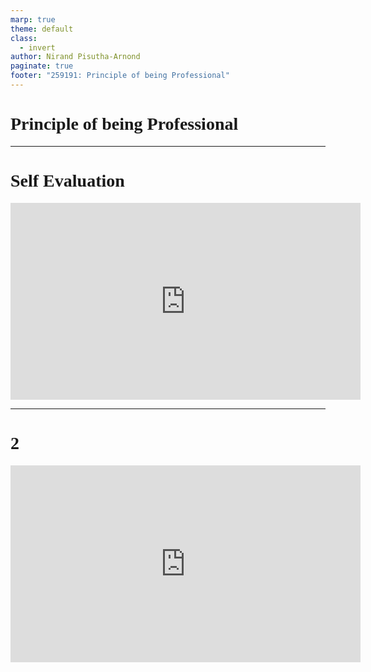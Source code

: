 ```yaml
---
marp: true
theme: default
class:
  - invert
author: Nirand Pisutha-Arnond
paginate: true
footer: "259191: Principle of being Professional"
---
```


<style>
@import url('https://fonts.googleapis.com/css2?family=Prompt:ital,wght@0,100;0,300;0,400;0,700;1,100;1,300;1,400;1,700&display=swap');

    :root {
    font-family: Prompt;
    --hl-color: #D57E7E;
}
h1 {
  font-family: Prompt
}
</style>

# Principle of being Professional

---

# Self Evaluation

<iframe width="560" height="315"
src="https://www.youtube.com/embed/fzM7GbWFKYA?start=288" 
frameborder="0" 
allow="accelerometer; autoplay; encrypted-media; gyroscope; picture-in-picture" 
allowfullscreen></iframe>

---

# 2

<iframe width="560" height="315"
src="https://www.youtube.com/embed/fzM7GbWFKYA?start=388" 
frameborder="0" 
allow="accelerometer; autoplay; encrypted-media; gyroscope; picture-in-picture" 
allowfullscreen></iframe>
